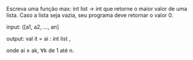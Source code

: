 Escreva uma função max: int list -> int que retorne o maior valor de uma lista. Caso a lista seja vazia, seu programa deve retornar o valor 0.

input: ([a1, a2, ..., an]

output: val it = ai : int list ,

onde ai ≥ ak, ∀k de 1 até n.
